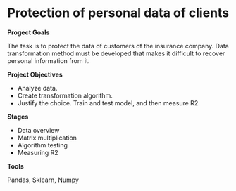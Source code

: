 # Protection of personal data of clients

**Progect Goals**

The task is to protect the data of customers of the insurance company. Data transformation method must be developed that makes it difficult to recover personal information from it. 

**Project Objectives**

- Analyze data.  
- Create transformation algorithm. 
- Justify the choice. Train and test model, and then measure R2.

**Stages**

- Data overview
- Matrix multiplication
- Algorithm testing
- Measuring R2

**Tools** 

Pandas, Sklearn, Numpy
